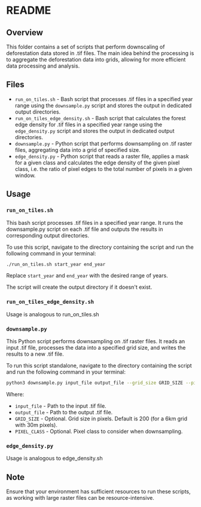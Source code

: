 # README

## Overview

This folder contains a set of scripts that perform downscaling of deforestation data stored in .tif files. The main idea behind the processing is to aggregate the deforestation data into grids, allowing for more efficient data processing and analysis.

## Files

* `run_on_tiles.sh` - Bash script that processes .tif files in a specified year range using the `downsample.py` script and stores the output in dedicated output directories.
* `run_on_tiles_edge_density.sh` - Bash script that calculates the forest edge density for .tif files in a specified year range using the `edge_density.py` script and stores the output in dedicated output directories.
* `downsample.py` - Python script that performs downsampling on .tif raster files, aggregating data into a grid of specified size.
* `edge_density.py` - Python script that reads a raster file, applies a mask for a given class and calculates the edge density of the given pixel class, i.e. the ratio of pixel edges to the total number of pixels in a given window.

## Usage

### `run_on_tiles.sh`

This bash script processes .tif files in a specified year range. It runs the downsample.py script on each .tif file and outputs the results in corresponding output directories.

To use this script, navigate to the directory containing the script and run the following command in your terminal:

```bash
./run_on_tiles.sh start_year end_year
```

Replace `start_year` and `end_year` with the desired range of years.

The script will create the output directory if it doesn't exist.

### `run_on_tiles_edge_density.sh`

Usage is analogous to run_on_tiles.sh

### `downsample.py`

This Python script performs downsampling on .tif raster files. It reads an input .tif file, processes the data into a specified grid size, and writes the results to a new .tif file.

To run this script standalone, navigate to the directory containing the script and run the following command in your terminal:

```bash
python3 downsample.py input_file output_file --grid_size GRID_SIZE --pixel-class PIXEL_CLASS
```

Where:

* `input_file` - Path to the input .tif file.
* `output_file` - Path to the output .tif file.
* `GRID_SIZE` - Optional. Grid size in pixels. Default is 200 (for a 6km grid with 30m pixels).
* `PIXEL_CLASS` - Optional. Pixel class to consider when downsampling.


### `edge_density.py`

Usage is analogous to edge_density.sh

## Note

Ensure that your environment has sufficient resources to run these scripts, as working with large raster files can be resource-intensive.
